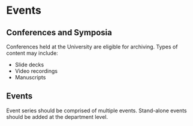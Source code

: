 # Events

## Conferences and Symposia

Conferences held at the University are eligible for archiving. Types of content may include:

- Slide decks
- Video recordings
- Manuscripts

## Events

Event series should be comprised of multiple events. Stand-alone events should be added at the department level.
